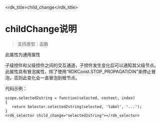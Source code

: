<rdk_title>child_change</rdk_title>

# childChange说明 #

>支持类型：函数

此属性为通用属性

子级控件和父级控件之间的交互通道，子控件发生变化后可以通知其父级节点。
此属性具有冒泡属性，除了使用“RDKConst.STOP_PROPAGATIOIN”来停止冒泡，否则此变化会一直冒泡到根节点。

代码示例：

    scope.selected2string = function(selected, context, index) 
    {
       return Selector.selected2string(selected, 'label', '...');
    }
    <rdk_selector child_change="selected2string"></rdk_selector>

	

